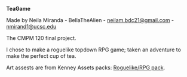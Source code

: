 **TeaGame**

Made by Neila Miranda - BellaTheAlien
    - neilam.bdc21@gmail.com 
    - nmirand1@ucsc.edu

The CMPM 120 final project.

I chose to make a roguelike topdown RPG game; taken an adventure to make the perfect cup of tea.

Art assests are from Kenney Assets packs: [Roguelike/RPG pack](https://kenney.nl/assets/roguelike-rpg-pack).